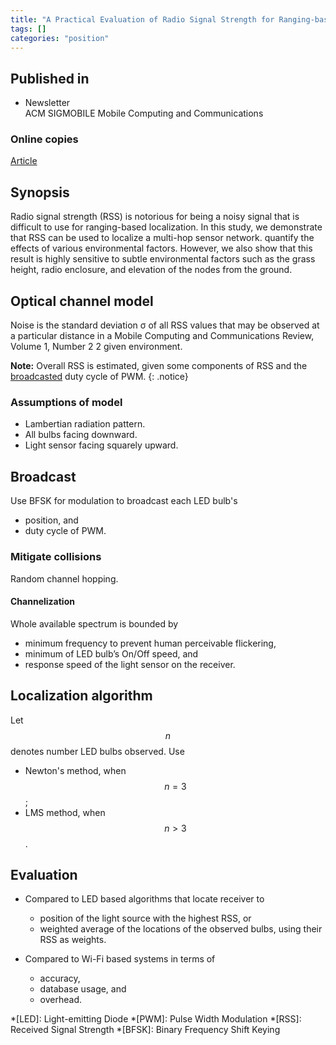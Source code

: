 ```yaml
---
title: "A Practical Evaluation of Radio Signal Strength for Ranging-based Localization (2007)"
tags: []
categories: "position"
---
```


## Published in
- Newsletter  
ACM SIGMOBILE Mobile Computing and Communications 

### Online copies
[Article][article_link]

## Synopsis
Radio signal strength (RSS) is notorious for being a noisy signal that is difficult to use for
ranging-based localization. In this study, we demonstrate that RSS can be used to localize
a multi-hop sensor network. quantify the effects of various environmental factors. However, we also show that
this result is highly sensitive to subtle environmental factors such as the grass height, radio
enclosure, and elevation of the nodes from the ground.


## Optical channel model
Noise is the standard deviation σ of all RSS values that may be observed at a particular distance in a
Mobile Computing and Communications Review, Volume 1, Number 2 2
given environment. 

**Note:** Overall RSS is estimated, given some components of RSS and the [broadcasted](#broadcast) duty cycle of PWM.
{: .notice}

### Assumptions of model
- Lambertian radiation pattern.
- All bulbs facing downward.
- Light sensor facing squarely upward.

## Broadcast
Use BFSK for modulation to broadcast each LED bulb's
- position, and
- duty cycle of PWM.

### Mitigate collisions
Random channel hopping.

#### Channelization
Whole available spectrum is bounded by 
- minimum frequency to prevent human perceivable flickering, 
- minimum of LED bulb’s On/Off speed, and
- response speed of the light sensor on the receiver.

## Localization algorithm
Let $$n$$ denotes number LED bulbs observed. Use
- Newton's method, when $$n = 3$$;
- LMS method, when $$n > 3$$.

## Evaluation

- Compared to LED based algorithms that locate receiver to
   - position of the light source with the highest RSS, or
   - weighted average of the locations of the observed bulbs, using their RSS as weights.

- Compared to Wi-Fi based systems in terms of
   - accuracy,
   - database usage, and
   - overhead.

[article_link]: http://www.chriskarlof.com/papers/whitehouse07practical.pdf

*[LED]: Light-emitting Diode
*[PWM]: Pulse Width Modulation
*[RSS]: Received Signal Strength
*[BFSK]: Binary Frequency Shift Keying